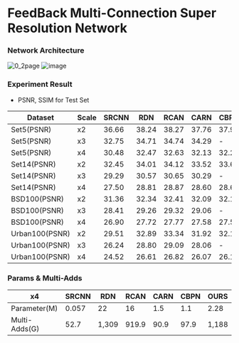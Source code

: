 # FeedBack Multi-Connection  Super Resolution Network



### Network Architecture

![0_2page](https://user-images.githubusercontent.com/61686244/129152667-385afc5f-17dd-439b-a972-95af90b3ce85.png)
![image](https://user-images.githubusercontent.com/61686244/140008138-02bbb0ab-a739-45a7-b2aa-f55b7421cd5e.png)

### Experiment Result
* PSNR, SSIM for Test Set


|Dataset|Scale|SRCNN|RDN|RCAN|CARN|CBPN|OURS|
|-------|-----|-----|---|----|----|----|----|
|Set5(PSNR)|x2|36.66|38.24|38.27|37.76|37.90|38.22|
|Set5(PSNR)|x3|32.75|34.71|34.74|34.29|-|xxx|
|Set5(PSNR)|x4|30.48|32.47|32.63|32.13|32.21|32.6|
|Set14(PSNR)|x2|32.45|34.01|34.12|33.52|33.60|34.03|
|Set14(PSNR)|x3|29.29|30.57|30.65|30.29|-|xxx|
|Set14(PSNR)|x4|27.50|28.81|28.87|28.60|28.63|28.93|
|BSD100(PSNR)|x2|31.36|32.34|32.41|32.09|32.17|32.37|
|BSD100(PSNR)|x3|28.41|29.26|29.32|29.06|-|xxx|
|BSD100(PSNR)|x4|26.90|27.72|27.77|27.58|27.58|27.8|
|Urban100(PSNR)|x2|29.51|32.89|33.34|31.92|32.14|32.86|
|Urban100(PSNR)|x3|26.24|28.80|29.09|28.06|-|xxx|
|Urban100(PSNR)|x4|24.52|26.61|26.82|26.07|26.14|26.82|

 ### Params & Multi-Adds

|x4|SRCNN|RDN|RCAN|CARN|CBPN|OURS|
|--|-----|---|----|----|----|----|
|Parameter(M)|0.057|22|16|1.5|1.1|2.28|
|Multi-Adds(G)|52.7|1,309|919.9|90.9|97.9|1,188|


